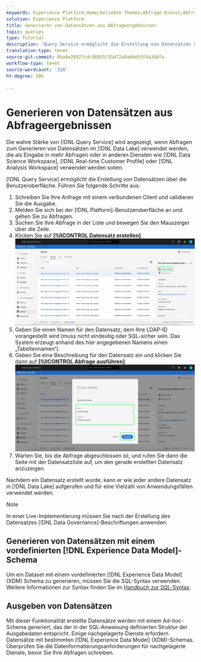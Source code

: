 ```yaml
---
keywords: Experience Platform;Home;beliebte Themen;Abfrage-Dienst;Abfrage-Dienst;Datensätze generieren;Datensatz generieren;Datensatz erstellen;
solution: Experience Platform
title: Generieren von Datensätzen aus Abfrageergebnissen
topic: queries
type: Tutorial
description: 'Query Service ermöglicht die Erstellung von Datensätzen über die Benutzeroberfläche. Nachdem ein Datensatz erstellt wurde, kann er wie jeder andere Datensatz im Data Lake aufgerufen und für eine Vielzahl von Anwendungsfällen verwendet werden. '
translation-type: tm+mt
source-git-commit: 0ba4e26927cdc96855f35d72a8a6de55f4a34bfa
workflow-type: tm+mt
source-wordcount: '320'
ht-degree: 50%

---
```



# Generieren von Datensätzen aus Abfrageergebnissen

Die wahre Stärke von [!DNL Query Service] wird angezeigt, wenn Abfragen zum Generieren von Datensätzen im [!DNL Data Lake] verwendet werden, die als Eingabe in mehr Abfragen oder in anderen Diensten wie [!DNL Data Science Workspace], [!DNL Real-time Customer Profile] oder [!DNL Analysis Workspace] verwendet werden sollen.

[!DNL Query Service] ermöglicht die Erstellung von Datensätzen über die Benutzeroberfläche. Führen Sie folgende Schritte aus:

1. Schreiben Sie Ihre Anfrage mit einem verbundenen Client und validieren Sie die Ausgabe.
2. Melden Sie sich bei der [!DNL Platform]-Benutzeroberfläche an und gehen Sie zu Abfragen.
3. Suchen Sie Ihre Abfrage in der Liste und bewegen Sie den Mauszeiger über die Zeile.
4. Klicken Sie auf **[!UICONTROL Datensatz erstellen]**. ![Bild](../images/ui/output-dataset.png)
5. Geben Sie einen Namen für den Datensatz, dem Ihre LDAP-ID vorangestellt wird (muss nicht eindeutig oder SQL-sicher sein. Das System erzeugt anhand des hier angegebenen Namens einen „Tabellennamen“).
6. Geben Sie eine Beschreibung für den Datensatz ein und klicken Sie dann auf **[!UICONTROL Abfrage ausführen]**.![Bild](../images/ui/run-query.png)
7. Warten Sie, bis die Abfrage abgeschlossen ist, und rufen Sie dann die Seite mit der Datensatzliste auf, um den gerade erstellten Datensatz anzuzeigen.

Nachdem ein Datensatz erstellt wurde, kann er wie jeder andere Datensatz in [!DNL Data Lake] aufgerufen und für eine Vielzahl von Anwendungsfällen verwendet werden.

>[!NOTE]
>
>In einer Live-Implementierung müssen Sie nach der Erstellung des Datensatzes [!DNL Data Governance]-Beschriftungen anwenden.

## Generieren von Datensätzen mit einem vordefinierten [!DNL Experience Data Model]-Schema

Um ein Dataset mit einem vordefinierten [!DNL Experience Data Model] (XDM) Schema zu generieren, müssen Sie die SQL-Syntax verwenden. Weitere Informationen zur Syntax finden Sie im [Handbuch zur SQL-Syntax](../sql/syntax.md#create-table-as-select).

## Ausgeben von Datensätzen

Mit dieser Funktionalität erstellte Datensätze werden mit einem Ad-hoc-Schema generiert, das der in der SQL-Anweisung definierten Struktur der Ausgabedaten entspricht. Einige nachgelagerte Dienste erfordern Datensätze mit bestimmten [!DNL Experience Data Model] (XDM)-Schemas. Überprüfen Sie die Datenformatierungsanforderungen für nachgelagerte Dienste, bevor Sie Ihre Abfragen schreiben.